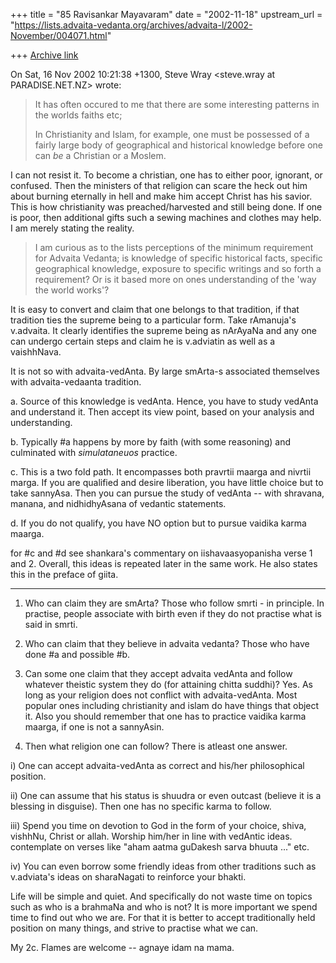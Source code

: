 +++
title = "85 Ravisankar Mayavaram"
date = "2002-11-18"
upstream_url = "https://lists.advaita-vedanta.org/archives/advaita-l/2002-November/004071.html"

+++
[Archive link](https://lists.advaita-vedanta.org/archives/advaita-l/2002-November/004071.html)

On Sat, 16 Nov 2002 10:21:38 +1300, Steve Wray <steve.wray at PARADISE.NET.NZ>
wrote:

>It has often occured to me that there are some
>interesting patterns in the worlds faiths etc;
>
>In Christianity and Islam, for example, one must
>be possessed of a fairly large body of geographical
>and historical knowledge before one can *be* a Christian
>or a Moslem.

I can not resist it. To become a christian, one has to either poor,
ignorant, or confused. Then the ministers of that religion can scare the
heck out him about burning eternally in hell and make him accept Christ has
his savior. This is how christianity was preached/harvested and still being
done. If one is poor, then additional gifts such a sewing machines and
clothes may help. I am merely stating the reality.

>
>I am curious as to the lists perceptions of the
>minimum requirement for Advaita Vedanta; is knowledge
>of specific historical facts, specific geographical
>knowledge, exposure to specific writings and so forth a
>requirement?
>Or is it based more on ones understanding of the
>'way the world works'?


It is easy to convert and claim that one belongs to that tradition, if that
tradition ties the supreme being to a particular form. Take rAmanuja's
v.advaita. It clearly identifies the supreme being as nArAyaNa and any one
can undergo certain steps and claim he is v.adviatin as well as a
vaishhNava.


It is not so with advaita-vedAnta. By large smArta-s associated themselves
with advaita-vedaanta tradition.

a. Source of this knowledge is vedAnta. Hence, you have to study vedAnta
and understand it. Then accept its view point, based on your analysis and
understanding.

b. Typically #a happens by more by faith (with some reasoning) and
culminated with *simulataneuos* practice.

c. This is a two fold path. It encompasses both pravrtii maarga and nivrtii
marga. If you are qualified and desire liberation, you have little choice
but to take sannyAsa. Then you can pursue the study of vedAnta -- with
shravana, manana, and nidhidhyAsana of vedantic statements.

d. If you do not qualify, you have NO option but to pursue vaidika karma
maarga.

for #c and #d see shankara's commentary on iishavaasyopanisha verse 1 and
2. Overall, this ideas is repeated later in the same work. He also states
this in the preface of giita.

------------------------------

1. Who can claim they are smArta? Those who follow smrti - in principle. In
practise, people associate with birth even if they do not practise what is
said in smrti.

2. Who can claim that they believe in advaita vedanta? Those who have done
#a and possible #b.

3. Can some one claim that they accept advaita vedAnta and follow whatever
theistic system they do (for attaining chitta suddhi)? Yes. As long as your
religion does not conflict with advaita-vedAnta. Most popular ones
including christianity and islam do have things that object it. Also you
should remember that one has to practice vaidika karma maarga, if one is
not a sannyAsin.

4. Then what religion one can follow?  There is atleast one answer.

i) One can accept advaita-vedAnta as correct and his/her philosophical
position.

ii) One can assume that his status is shuudra or even outcast (believe it
is a blessing in disguise). Then one has no specific karma to follow.

iii) Spend you time on devotion to God in the form of your choice, shiva,
vishhNu, Christ or allah. Worship him/her in line with vedAntic ideas.
contemplate on verses like "aham aatma guDakesh sarva bhuuta ..." etc.

iv) You can even borrow some friendly ideas from other traditions such as
v.adviata's ideas on sharaNagati to reinforce your bhakti.

Life will be simple and quiet. And specifically do not waste time on topics
such as who is a brahmaNa and who is not? It is more important we spend
time to find out who we are. For that it is better to accept traditionally
held position on many things, and strive to practise what we can.

My 2c. Flames are welcome -- agnaye idam na mama.

